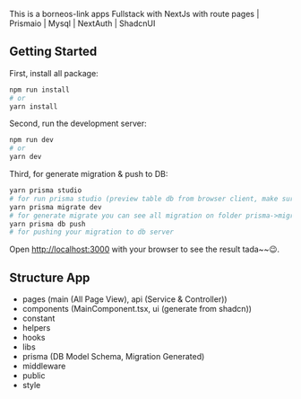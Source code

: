 This is a borneos-link apps Fullstack with NextJs with route pages | Prismaio | Mysql | NextAuth | ShadcnUI

## Getting Started

First, install all package:

```bash
npm run install
# or
yarn install
```

Second, run the development server:

```bash
npm run dev
# or
yarn dev
```

Third, for generate migration & push to DB:
```bash
yarn prisma studio
# for run prisma studio (preview table db from browser client, make sure your db already connected)
yarn prisma migrate dev
# for generate migrate you can see all migration on folder prisma->migrations
yarn prisma db push
# for pushing your migration to db server
```

Open [http://localhost:3000](http://localhost:3000) with your browser to see the result tada~~😉.

## Structure App
- pages (main (All Page View), api (Service & Controller))
- components (MainComponent.tsx, ui (generate from shadcn))
- constant
- helpers
- hooks
- libs
- prisma (DB Model Schema, Migration Generated)
- middleware
- public
- style

